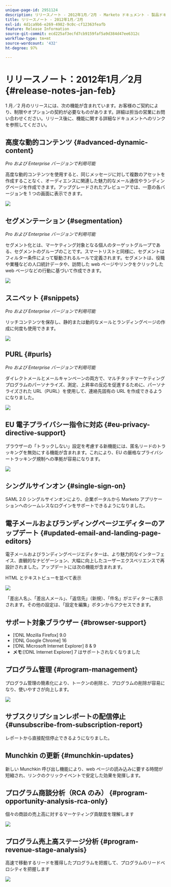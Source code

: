 ```yaml
---
unique-page-id: 2951124
description: リリースノート - 2012年1月／2月 - Marketo ドキュメント - 製品ドキュメント
title: リリースノート - 2012年1月／2月
exl-id: 4d1ca9b6-e269-4982-9c0c-cf12363feafb
feature: Release Information
source-git-commit: ecd225af3ecfd7cb9159faf5a9d384d47ee6312c
workflow-type: tm+mt
source-wordcount: '432'
ht-degree: 97%

---
```


# リリースノート：2012年1月／2月 {#release-notes-jan-feb}

1 月／2 月のリリースには、次の機能が含まれています。お客様のご契約により、制限やオプションの契約が必要なものがあります。詳細は担当の営業にお問い合わせください。リリース後に、機能に関する詳細なドキュメントへのリンクを参照してください。

## 高度な動的コンテンツ {#advanced-dynamic-content}

_Pro および Enterprise バージョンで利用可能_

高度な動的コンテンツを使用すると、同じメッセージに対して複数のアセットを作成することなく、オーディエンスに関連した魅力的なメール通信やランディングページを作成できます。アップグレードされたプレビューアでは、一意の各バージョンを 1 つの画面に表示できます。

![](assets/image2014-9-23-9-3a50-3a27.png)

## セグメンテーション  {#segmentation}

_Pro および Enterprise バージョンで利用可能_

セグメント化とは、マーケティング対象となる個人のターゲットグループである、セグメントのグループのことです。スマートリストと同様に、セグメントはフィルター条件によって駆動されるルールで定義されます。セグメントは、役職や業種などの人口統計データや、訪問した web ページやリンクをクリックした web ページなどの行動に基づいて作成できます。

![](assets/image2014-9-23-9-3a50-3a42.png)

## スニペット {#snippets}

_Pro および Enterprise バージョンで利用可能_

リッチコンテンツを保存し、静的または動的なメールとランディングページの作成に何度も使用できます。

![](assets/image2014-9-23-9-3a50-3a58.png)

## PURL {#purls}

_Pro および Enterprise バージョンで利用可能_

ダイレクトメールとメールキャンペーンの両方で、マルチタッチマーケティングプログラムのパーソナライズ、測定、上昇率の反応を促進するために、パーソナライズされた URL（PURL）を使用して、連絡先固有の URL を作成できるようになりました。

![](assets/image2014-9-23-9-3a51-3a11.png)

## EU 電子プライバシー指令に対応 {#eu-privacy-directive-support}

ブラウザーの「トラックしない」設定を考慮する新機能には、匿名リードのトラッキングを無効にする機能が含まれます。これにより、EU の厳格なプライバシートラッキング規制への準拠が容易になります。

![](assets/image2014-9-23-9-3a51-3a32.png)

## シングルサインオン {#single-sign-on}

SAML 2.0 シングルサインオンにより、企業ポータルから Marketo アプリケーションへのシームレスなログインをサポートできるようになりました。

## 電子メールおよびランディングページエディターのアップデート {#updated-email-and-landing-page-editors}

電子メールおよびランディングページエディターは、より魅力的なインターフェイス、直観的なナビゲーション、大幅に向上したユーザーエクスペリエンスで再設計されました。アップデートには次の機能が含まれます。

HTML とテキストビューを並べて表示

![](assets/image2014-9-23-9-3a51-3a54.png)

「差出人名」、「差出人メール」、「返信先」（新規）、「件名」がエディターに表示されます。その他の設定は、「設定を編集」ボタンからアクセスできます。

## サポート対象ブラウザー {#browser-support}

* [!DNL Mozilla Firefox] 9.0
* [!DNL Google Chrome] 16
* [!DNL Microsoft Internet Explorer] 8 &amp; 9
* **メモ**:[!DNL Internet Explorer] 7 はサポートされなくなりました

## プログラム管理 {#program-management}

プログラム管理の簡素化により、トークンの削除と、プログラムの削除が容易になり、使いやすさが向上します。

![](assets/image2014-9-23-9-3a52-3a11.png)

## サブスクリプションレポートの配信停止 {#unsubscribe-from-subscription-report}

レポートから直接配信停止できるようになりました。

## Munchkin の更新 {#munchkin-updates}

新しい Munchkin 呼び出し機能により、web ページの読み込みに要する時間が短縮され、リンクのクリックイベントで安定した効果を発揮します。

## プログラム商談分析（RCA のみ） {#program-opportunity-analysis-rca-only}

個々の商談の売上高に対するマーケティング貢献度を理解します

![](assets/image2014-9-23-9-3a52-3a30.png)

## プログラム売上高ステージ分析 {#program-revenue-stage-analysis}

高速で移動するリードを獲得したプログラムを把握して、プログラムのリードベロシティを把握します

![](assets/image2014-9-23-9-3a52-3a47.png)
